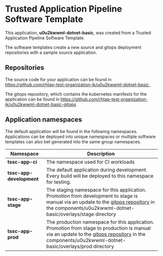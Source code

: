 # Trusted Application Pipeline Software Template

This application, **u0u2kwwml-dotnet-basic**, was created from a Trusted Application Pipeline Software Template.

The software templates create a new source and gitops deployment repositories with a sample source application. 

## Repositories

The source code for your application can be found in [https://github.com/rhtap-test-organization-jk/u0u2kwwml-dotnet-basic ](https://github.com/rhtap-test-organization-jk/u0u2kwwml-dotnet-basic ).
 
The gitops repository, which contains the kubernetes manifests for the application can be found in 
[https://github.com/rhtap-test-organization-jk/u0u2kwwml-dotnet-basic-gitops ](https://github.com/rhtap-test-organization-jk/u0u2kwwml-dotnet-basic-gitops ) 

## Application namespaces 

The default application will be found in the following namespaces. Applications can be deployed into unique namespaces or multiple software templates can also bet generated into the same group namespaces.  

|  Namespace   |  Description   |  
| -------- | -------- |
| **tssc-app-ci** | The namespace used for CI workloads |
| **tssc-app-development** | The default application during development. Every build will be deployed to this namespace for testing. |
| **tssc-app-stage** | The staging namespace for this application. Promotion from development to stage is manual via an update to the [gitops repository](https://github.com/rhtap-test-organization-jk/u0u2kwwml-dotnet-basic-gitops ) in the components/u0u2kwwml-dotnet-basic/overlays/stage directory |
| **tssc-app-prod** | The production namespace for this application. Promotion from stage to production is manual via an update to the [gitops repository](https://github.com/rhtap-test-organization-jk/u0u2kwwml-dotnet-basic-gitops ) in the components/u0u2kwwml-dotnet-basic/overlays/prod directory |